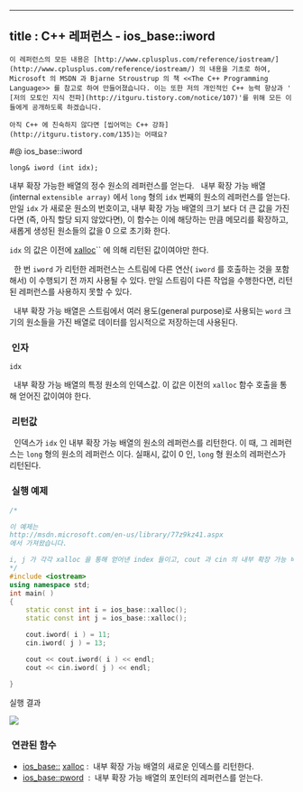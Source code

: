 ----------------
title : C++ 레퍼런스 - ios_base::iword
--------------



```warning
이 레퍼런스의 모든 내용은 [http://www.cplusplus.com/reference/iostream/](http://www.cplusplus.com/reference/iostream/) 의 내용을 기초로 하여, Microsoft 의 MSDN 과 Bjarne Stroustrup 의 책 <<The C++ Programming Language>> 를 참고로 하여 만들어졌습니다. 이는 또한 저의 개인적인 C++ 능력 향상과 ' [저의 모토인 지식 전파](http://itguru.tistory.com/notice/107)'를 위해 모든 이들에게 공개하도록 하겠습니다.
```

```info
아직 C++ 에 친숙하지 않다면 [씹어먹는 C++ 강좌](http://itguru.tistory.com/135)는 어때요?
```

#@ ios_base::iword

```info
long& iword (int idx);
```


내부 확장 가능한 배열의 정수 원소의 레퍼런스를 얻는다.
  내부 확장 가능 배열(internal `extensible array)` 에서 `long` 형의 `idx` 번째의 원소의 레퍼런스를 얻는다. 만일 `idx` 가 새로운 원소의 번호이고, 내부 확장 가능 배열의 크기 보다 더 큰 값을 가진다면 (즉, 아직 할당 되지 않았다면), 이 함수는 이에 해당하는 만큼 메모리를 확장하고, 새롭게 생성된 원소들의 값을 0 으로 초기화 한다.

`idx` 의 값은 이전에 [xalloc](http://itguru.tistory.com/162)`` 에 의해 리턴된 값이여야만 한다.

  한 번 `iword` 가 리턴한 레퍼런스는 스트림에 다른 연산( `iword` 를 호출하는 것을 포함해서) 이 수행되기 전 까지 사용될 수 있다. 만일 스트림이 다른 작업을 수행한다면, 리턴된 레퍼런스를 사용하지 못할 수 있다.

  내부 확장 가능 배열은 스트림에서 여러 용도(general purpose)로 사용되는 `word` 크기의 원소들을 가진 배열로 데이터를 임시적으로 저장하는데 사용된다.



###  인자




`idx`

  내부 확장 가능 배열의 특정 원소의 인덱스값. 이 값은 이전의 `xalloc` 함수 호출을 통해 얻어진 값이여야 한다.



###  리턴값




  인덱스가 `idx` 인 내부 확장 가능 배열의 원소의 레퍼런스를 리턴한다. 이 때, 그 레퍼런스는 `long` 형의 원소의 레퍼런스 이다. 실패시, 값이 0 인, `long` 형 원소의 레퍼런스가 리턴된다.



###  실행 예제




```cpp
/*

이 예제는
http://msdn.microsoft.com/en-us/library/77z9kz41.aspx
에서 가져왔습니다.

i, j 가 각각 xalloc 을 통해 얻어낸 index 들이고, cout 과 cin 의 내부 확장 가능 배열의 i , j 번째 원소에 각각 11 과 13 을 넣는다.
*/
#include <iostream>
using namespace std;
int main( )
{
    static const int i = ios_base::xalloc();
    static const int j = ios_base::xalloc();

    cout.iword( i ) = 11;
    cin.iword( j ) = 13;

    cout << cout.iword( i ) << endl;
    cout << cin.iword( j ) << endl;

}
```


실행 결과


![](http://img1.daumcdn.net/thumb/R1920x0/?fname=http%3A%2F%2Fcfile10.uf.tistory.com%2Fimage%2F1701413C4EA213713E82A5)




###  연관된 함수

*  [ios_base::](http://itguru.tistory.com/162) [xalloc](http://itguru.tistory.com/162) :  내부 확장 가능 배열의 새로운 인덱스를 리턴한다.
*  [ios_base::pword](http://itguru.tistory.com/163)  :  내부 확장 가능 배열의 포인터의 레퍼런스를 얻는다.
